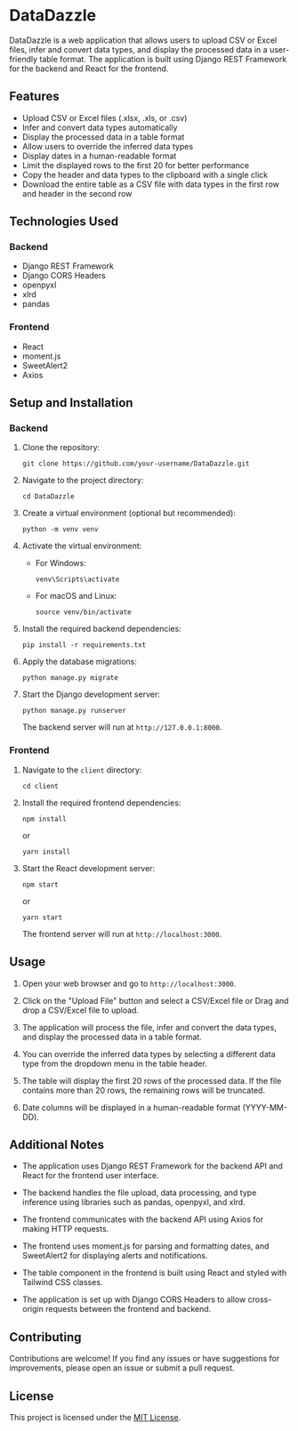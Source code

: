 # DataDazzle

DataDazzle is a web application that allows users to upload CSV or Excel files, infer and convert data types, and display the processed data in a user-friendly table format. The application is built using Django REST Framework for the backend and React for the frontend.

## Features

- Upload CSV or Excel files (.xlsx, .xls, or .csv)
- Infer and convert data types automatically
- Display the processed data in a table format
- Allow users to override the inferred data types
- Display dates in a human-readable format
- Limit the displayed rows to the first 20 for better performance
- Copy the header and data types to the clipboard with a single click
- Download the entire table as a CSV file with data types in the first row and header in the second row

## Technologies Used

### Backend

- Django REST Framework
- Django CORS Headers
- openpyxl
- xlrd
- pandas

### Frontend

- React
- moment.js
- SweetAlert2
- Axios

## Setup and Installation

### Backend

1. Clone the repository:

   ```
   git clone https://github.com/your-username/DataDazzle.git
   ```

2. Navigate to the project directory:

   ```
   cd DataDazzle
   ```

3. Create a virtual environment (optional but recommended):

   ```
   python -m venv venv
   ```

4. Activate the virtual environment:

   - For Windows:
     ```
     venv\Scripts\activate
     ```
   - For macOS and Linux:
     ```
     source venv/bin/activate
     ```

5. Install the required backend dependencies:

   ```
   pip install -r requirements.txt
   ```

6. Apply the database migrations:

   ```
   python manage.py migrate
   ```

7. Start the Django development server:

   ```
   python manage.py runserver
   ```

   The backend server will run at `http://127.0.0.1:8000`.

### Frontend

1. Navigate to the `client` directory:

   ```
   cd client
   ```

2. Install the required frontend dependencies:

   ```
   npm install
   ```

   or

   ```
   yarn install
   ```

3. Start the React development server:

   ```
   npm start
   ```

   or

   ```
   yarn start
   ```

   The frontend server will run at `http://localhost:3000`.

## Usage

1. Open your web browser and go to `http://localhost:3000`.

2. Click on the "Upload File" button and select a CSV/Excel file or Drag and drop a CSV/Excel file to upload.

3. The application will process the file, infer and convert the data types, and display the processed data in a table format.

4. You can override the inferred data types by selecting a different data type from the dropdown menu in the table header.

5. The table will display the first 20 rows of the processed data. If the file contains more than 20 rows, the remaining rows will be truncated.

6. Date columns will be displayed in a human-readable format (YYYY-MM-DD).

## Additional Notes

- The application uses Django REST Framework for the backend API and React for the frontend user interface.

- The backend handles the file upload, data processing, and type inference using libraries such as pandas, openpyxl, and xlrd.

- The frontend communicates with the backend API using Axios for making HTTP requests.

- The frontend uses moment.js for parsing and formatting dates, and SweetAlert2 for displaying alerts and notifications.

- The table component in the frontend is built using React and styled with Tailwind CSS classes.

- The application is set up with Django CORS Headers to allow cross-origin requests between the frontend and backend.

## Contributing

Contributions are welcome! If you find any issues or have suggestions for improvements, please open an issue or submit a pull request.

## License

This project is licensed under the [MIT License](LICENSE).
